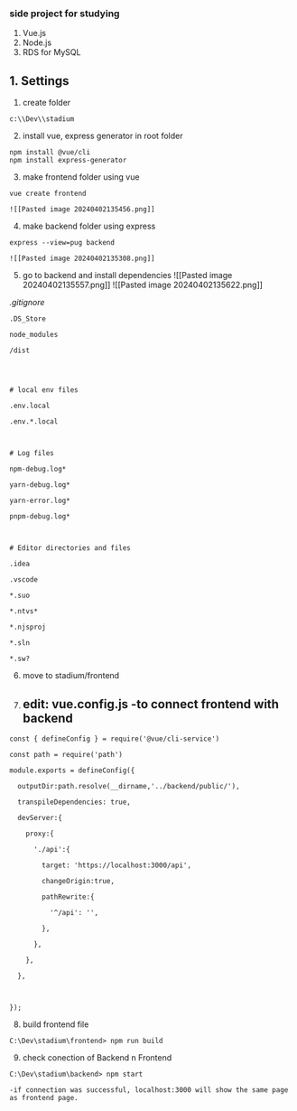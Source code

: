 ### side project for studying 
1. Vue.js
2. Node.js
3. RDS for MySQL


## 1. Settings
1. create folder 
```
c:\\Dev\\stadium
```
2. install vue, express generator in root folder
```
npm install @vue/cli
npm install express-generator
```
3. make frontend folder using vue
```
vue create frontend
```
	![[Pasted image 20240402135456.png]]
4. make backend folder using express
```
express --view=pug backend
```
	![[Pasted image 20240402135308.png]]


5. go to backend and install dependencies
	![[Pasted image 20240402135557.png]]
	![[Pasted image 20240402135622.png]]

*.gitignore*
```
.DS_Store

node_modules

/dist

  
  

# local env files

.env.local

.env.*.local

  

# Log files

npm-debug.log*

yarn-debug.log*

yarn-error.log*

pnpm-debug.log*

  

# Editor directories and files

.idea

.vscode

*.suo

*.ntvs*

*.njsproj

*.sln

*.sw?

```
6. move to stadium/frontend
7. edit: vue.config.js
	-to connect frontend with backend
	-
```
const { defineConfig } = require('@vue/cli-service')

const path = require('path')

module.exports = defineConfig({

  outputDir:path.resolve(__dirname,'../backend/public/'),

  transpileDependencies: true,

  devServer:{

    proxy:{

      './api':{

        target: 'https://localhost:3000/api',

        changeOrigin:true,

        pathRewrite:{

          '^/api': '',

        },

      },

    },

  },

  

});
```
8. build frontend file
```
C:\Dev\stadium\frontend> npm run build
```

9. check conection of Backend n Frontend
```
C:\Dev\stadium\backend> npm start
```
	-if connection was successful, localhost:3000 will show the same page as frontend page.

